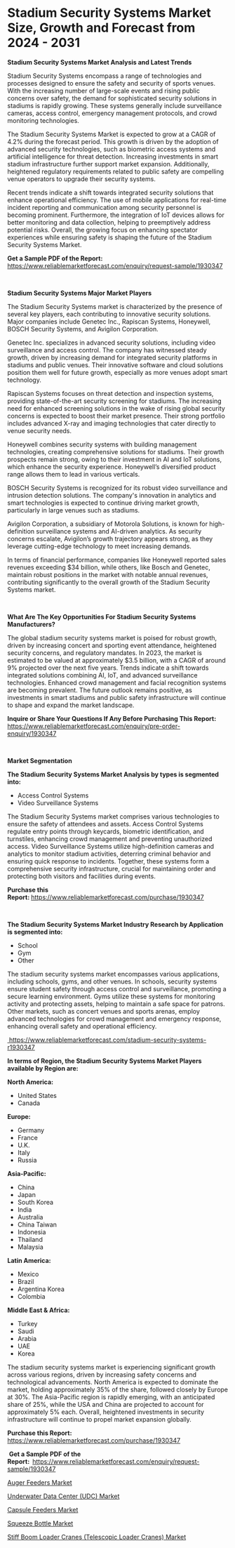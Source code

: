 <p><h1>Stadium Security Systems Market Size, Growth and Forecast from 2024 - 2031</h1></p><p><strong>Stadium Security Systems Market Analysis and Latest Trends</strong></p>
<p><p>Stadium Security Systems encompass a range of technologies and processes designed to ensure the safety and security of sports venues. With the increasing number of large-scale events and rising public concerns over safety, the demand for sophisticated security solutions in stadiums is rapidly growing. These systems generally include surveillance cameras, access control, emergency management protocols, and crowd monitoring technologies.</p><p>The Stadium Security Systems Market is expected to grow at a CAGR of 4.2% during the forecast period. This growth is driven by the adoption of advanced security technologies, such as biometric access systems and artificial intelligence for threat detection. Increasing investments in smart stadium infrastructure further support market expansion. Additionally, heightened regulatory requirements related to public safety are compelling venue operators to upgrade their security systems.</p><p>Recent trends indicate a shift towards integrated security solutions that enhance operational efficiency. The use of mobile applications for real-time incident reporting and communication among security personnel is becoming prominent. Furthermore, the integration of IoT devices allows for better monitoring and data collection, helping to preemptively address potential risks. Overall, the growing focus on enhancing spectator experiences while ensuring safety is shaping the future of the Stadium Security Systems Market.</p></p>
<p><strong>Get a Sample PDF of the Report:&nbsp;</strong> <a href="https://www.reliablemarketforecast.com/enquiry/request-sample/1930347?utm_campaign=1170&utm_medium=2&utm_source=Github&utm_content=ia&utm_term=25102024&utm_id=stadium-security-systems">https://www.reliablemarketforecast.com/enquiry/request-sample/1930347</a></p>
<p>&nbsp;</p>
<p><strong>Stadium Security Systems Major Market Players</strong></p>
<p><p>The Stadium Security Systems market is characterized by the presence of several key players, each contributing to innovative security solutions. Major companies include Genetec Inc., Rapiscan Systems, Honeywell, BOSCH Security Systems, and Avigilon Corporation.</p><p>Genetec Inc. specializes in advanced security solutions, including video surveillance and access control. The company has witnessed steady growth, driven by increasing demand for integrated security platforms in stadiums and public venues. Their innovative software and cloud solutions position them well for future growth, especially as more venues adopt smart technology.</p><p>Rapiscan Systems focuses on threat detection and inspection systems, providing state-of-the-art security screening for stadiums. The increasing need for enhanced screening solutions in the wake of rising global security concerns is expected to boost their market presence. Their strong portfolio includes advanced X-ray and imaging technologies that cater directly to venue security needs.</p><p>Honeywell combines security systems with building management technologies, creating comprehensive solutions for stadiums. Their growth prospects remain strong, owing to their investment in AI and IoT solutions, which enhance the security experience. Honeywell’s diversified product range allows them to lead in various verticals.</p><p>BOSCH Security Systems is recognized for its robust video surveillance and intrusion detection solutions. The company's innovation in analytics and smart technologies is expected to continue driving market growth, particularly in large venues such as stadiums.</p><p>Avigilon Corporation, a subsidiary of Motorola Solutions, is known for high-definition surveillance systems and AI-driven analytics. As security concerns escalate, Avigilon’s growth trajectory appears strong, as they leverage cutting-edge technology to meet increasing demands.</p><p>In terms of financial performance, companies like Honeywell reported sales revenues exceeding $34 billion, while others, like Bosch and Genetec, maintain robust positions in the market with notable annual revenues, contributing significantly to the overall growth of the Stadium Security Systems market.</p></p>
<p>&nbsp;</p>
<p><strong>What Are The Key Opportunities For Stadium Security Systems Manufacturers?</strong></p>
<p><p>The global stadium security systems market is poised for robust growth, driven by increasing concert and sporting event attendance, heightened security concerns, and regulatory mandates. In 2023, the market is estimated to be valued at approximately $3.5 billion, with a CAGR of around 9% projected over the next five years. Trends indicate a shift towards integrated solutions combining AI, IoT, and advanced surveillance technologies. Enhanced crowd management and facial recognition systems are becoming prevalent. The future outlook remains positive, as investments in smart stadiums and public safety infrastructure will continue to shape and expand the market landscape.</p></p>
<p><strong>Inquire or Share Your Questions If Any Before Purchasing This Report:</strong> <a href="https://www.reliablemarketforecast.com/enquiry/pre-order-enquiry/1930347?utm_campaign=1170&utm_medium=2&utm_source=Github&utm_content=ia&utm_term=25102024&utm_id=stadium-security-systems">https://www.reliablemarketforecast.com/enquiry/pre-order-enquiry/1930347</a></p>
<p>&nbsp;</p>
<p><strong>Market Segmentation</strong></p>
<p><strong>The Stadium Security Systems Market Analysis by types is segmented into:</strong></p>
<p><ul><li>Access Control Systems</li><li>Video Surveillance Systems</li></ul></p>
<p><p>The Stadium Security Systems market comprises various technologies to ensure the safety of attendees and assets. Access Control Systems regulate entry points through keycards, biometric identification, and turnstiles, enhancing crowd management and preventing unauthorized access. Video Surveillance Systems utilize high-definition cameras and analytics to monitor stadium activities, deterring criminal behavior and ensuring quick response to incidents. Together, these systems form a comprehensive security infrastructure, crucial for maintaining order and protecting both visitors and facilities during events.</p></p>
<p><strong>Purchase this Report:&nbsp;</strong><a href="https://www.reliablemarketforecast.com/purchase/1930347?utm_campaign=1170&utm_medium=2&utm_source=Github&utm_content=ia&utm_term=25102024&utm_id=stadium-security-systems">https://www.reliablemarketforecast.com/purchase/1930347</a></p>
<p>&nbsp;</p>
<p><strong>The Stadium Security Systems Market Industry Research by Application is segmented into:</strong></p>
<p><ul><li>School</li><li>Gym</li><li>Other</li></ul></p>
<p><p>The stadium security systems market encompasses various applications, including schools, gyms, and other venues. In schools, security systems ensure student safety through access control and surveillance, promoting a secure learning environment. Gyms utilize these systems for monitoring activity and protecting assets, helping to maintain a safe space for patrons. Other markets, such as concert venues and sports arenas, employ advanced technologies for crowd management and emergency response, enhancing overall safety and operational efficiency.</p></p>
<p><a href="https://www.reliablemarketforecast.com/stadium-security-systems-r1930347?utm_campaign=1170&utm_medium=2&utm_source=Github&utm_content=ia&utm_term=25102024&utm_id=stadium-security-systems">&nbsp;https://www.reliablemarketforecast.com/stadium-security-systems-r1930347</a></p>
<p><strong>In terms of Region, the Stadium Security Systems Market Players available by Region are:</strong></p>
<p>
    <p> <strong> North America: </strong>
        <ul>
            <li>United States</li>
            <li>Canada</li>
        </ul>
        </p> 
    <p> <strong> Europe: </strong>
        <ul>
            <li>Germany</li>
            <li>France</li>
            <li>U.K.</li>
            <li>Italy</li>
            <li>Russia</li>
        </ul>
        </p> 
    <p> <strong> Asia-Pacific: </strong>
        <ul>
            <li>China</li>
            <li>Japan</li>
            <li>South Korea</li>
            <li>India</li>
            <li>Australia</li>
            <li>China Taiwan</li>
            <li>Indonesia</li>
            <li>Thailand</li>
            <li>Malaysia</li>
        </ul>
        </p> 
    <p> <strong> Latin America: </strong>
        <ul>
            <li>Mexico</li>
            <li>Brazil</li>
            <li>Argentina Korea</li>
            <li>Colombia</li>
        </ul>
        </p> 
    <p> <strong> Middle East & Africa: </strong>
        <ul>
            <li>Turkey</li>
            <li>Saudi</li>
            <li>Arabia</li>
            <li>UAE</li>
            <li>Korea</li>
        </ul>
    </p>
    </p>
<p><p>The stadium security systems market is experiencing significant growth across various regions, driven by increasing safety concerns and technological advancements. North America is expected to dominate the market, holding approximately 35% of the share, followed closely by Europe at 30%. The Asia-Pacific region is rapidly emerging, with an anticipated share of 25%, while the USA and China are projected to account for approximately 5% each. Overall, heightened investments in security infrastructure will continue to propel market expansion globally.</p></p>
<p><strong>Purchase this Report: </strong><a href="https://www.reliablemarketforecast.com/purchase/1930347?utm_campaign=1170&utm_medium=2&utm_source=Github&utm_content=ia&utm_term=25102024&utm_id=stadium-security-systems">https://www.reliablemarketforecast.com/purchase/1930347</a></p>
<p>&nbsp;<strong>Get a Sample PDF of the Report:&nbsp;&nbsp;</strong><a href="https://www.reliablemarketforecast.com/enquiry/request-sample/1930347?utm_campaign=1170&utm_medium=2&utm_source=Github&utm_content=ia&utm_term=25102024&utm_id=stadium-security-systems">https://www.reliablemarketforecast.com/enquiry/request-sample/1930347</a></p>
<p><strong></strong></p>
<p><p><a href="https://issuu.com/reportprime-2/docs/auger-feeders-market-size-2030.pptx_7ae7b29ed9840f?utm_campaign=1170&utm_medium=2&utm_source=Github&utm_content=ia&utm_term=25102024&utm_id=stadium-security-systems">Auger Feeders Market</a></p><p><a href="https://www.linkedin.com/pulse/underwater-data-center-udc-market-size-share-trends-analysis-axsoe?utm_campaign=1170&utm_medium=2&utm_source=Github&utm_content=ia&utm_term=25102024&utm_id=stadium-security-systems">Underwater Data Center (UDC) Market</a></p><p><a href="https://issuu.com/reportprime-2/docs/capsule-feeders-market-size-2030.pp_9162d2f420de30?utm_campaign=1170&utm_medium=2&utm_source=Github&utm_content=ia&utm_term=25102024&utm_id=stadium-security-systems">Capsule Feeders Market</a></p><p><a href="https://github.com/birroctaymonyj/Market-Research-Report-List-1/blob/main/squeeze-bottle-market.md?utm_campaign=1170&utm_medium=2&utm_source=Github&utm_content=ia&utm_term=25102024&utm_id=stadium-security-systems">Squeeze Bottle Market</a></p><p><a href="https://www.linkedin.com/pulse/charting-future-comprehensive-analysis-global-stiff-boom-loader-8hm9c?utm_campaign=1170&utm_medium=2&utm_source=Github&utm_content=ia&utm_term=25102024&utm_id=stadium-security-systems">Stiff Boom Loader Cranes (Telescopic Loader Cranes) Market</a></p></p>